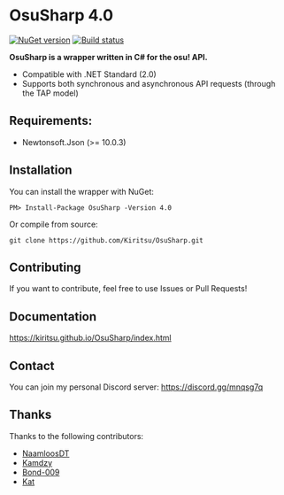 # OsuSharp 4.0

[![NuGet version](https://badge.fury.io/nu/OsuSharp.svg)](https://badge.fury.io/nu/OsuSharp)
[![Build status](https://ci.appveyor.com/api/projects/status/jhrtfqgrhidw331x?svg=true)](https://ci.appveyor.com/project/Kiritsu/osusharp)

**OsuSharp is a wrapper written in C# for the osu! API.**

- Compatible with .NET Standard (2.0)
- Supports both synchronous and asynchronous API requests (through the TAP model)

## Requirements:

- Newtonsoft.Json (>= 10.0.3)

## Installation

You can install the wrapper with NuGet:

```
PM> Install-Package OsuSharp -Version 4.0
```

Or compile from source:

```git
git clone https://github.com/Kiritsu/OsuSharp.git
```

## Contributing

If you want to contribute, feel free to use Issues or Pull Requests!

## Documentation

https://kiritsu.github.io/OsuSharp/index.html

## Contact

You can join my personal Discord server: https://discord.gg/mnqsg7q

## Thanks

Thanks to the following contributors: 
- [NaamloosDT](https://github.com/NaamloosDT)
- [Kamdzy](https://github.com/Kamdzy)
- [Bond-009](https://github.com/Bond-009)
- [Kat](https://github.com/thecatitude)